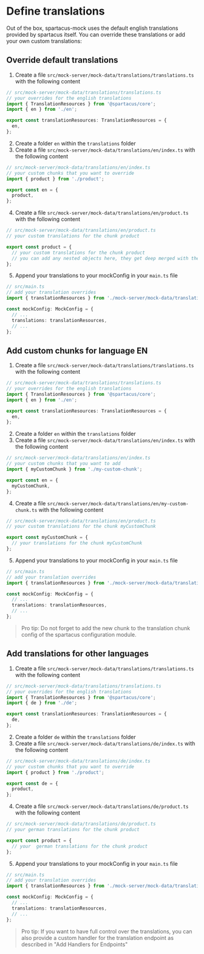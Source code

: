 # Define translations

Out of the box, spartacus-mock uses the default english translations provided by spartacus itself. You can override these translations or add your own custom translations:

## Override default translations

1. Create a file `src/mock-server/mock-data/translations/translations.ts` with the following content

```ts
// src/mock-server/mock-data/translations/translations.ts
// your overrides for the english translations
import { TranslationResources } from '@spartacus/core';
import { en } from './en';

export const translationResources: TranslationResources = {
  en,
};
```

2. Create a folder `en` within the `translations` folder
3. Create a file `src/mock-server/mock-data/translations/en/index.ts` with the following content

```ts
// src/mock-server/mock-data/translations/en/index.ts
// your custom chunks that you want to override
import { product } from './product';

export const en = {
  product,
};
```

4. Create a file `src/mock-server/mock-data/translations/en/product.ts` with the following content

```ts
// src/mock-server/mock-data/translations/en/product.ts
// your custom translations for the chunk product

export const product = {
  // your custom translations for the chunk product
  // you can add any nested objects here, they get deep merged with the existing default translations
};
```

5. Append your translations to your mockConfig in your `main.ts` file

```ts
// src/main.ts
// add your translation overrides
import { translationResources } from './mock-server/mock-data/translations/translations';

const mockConfig: MockConfig = {
  // ...
  translations: translationResources,
  // ...
};
```

## Add custom chunks for language EN

1. Create a file `src/mock-server/mock-data/translations/translations.ts` with the following content

```ts
// src/mock-server/mock-data/translations/translations.ts
// your overrides for the english translations
import { TranslationResources } from '@spartacus/core';
import { en } from './en';

export const translationResources: TranslationResources = {
  en,
};
```

2. Create a folder `en` within the `translations` folder
3. Create a file `src/mock-server/mock-data/translations/en/index.ts` with the following content

```ts
// src/mock-server/mock-data/translations/en/index.ts
// your custom chunks that you want to add
import { myCustomChunk } from './my-custom-chunk';

export const en = {
  myCustomChunk,
};
```

4. Create a file `src/mock-server/mock-data/translations/en/my-custom-chunk.ts` with the following content

```ts
// src/mock-server/mock-data/translations/en/product.ts
// your custom translations for the chunk myCustomChunk

export const myCustomChunk = {
  // your translations for the chunk myCustomChunk
};
```

5. Append your translations to your mockConfig in your `main.ts` file

```ts
// src/main.ts
// add your translation overrides
import { translationResources } from './mock-server/mock-data/translations/translations';

const mockConfig: MockConfig = {
  // ...
  translations: translationResources,
  // ...
};
```

> Pro tip: Do not forget to add the new chunk to the translation chunk config of the spartacus configuration module.

## Add translations for other languages

1. Create a file `src/mock-server/mock-data/translations/translations.ts` with the following content

```ts
// src/mock-server/mock-data/translations/translations.ts
// your overrides for the english translations
import { TranslationResources } from '@spartacus/core';
import { de } from './de';

export const translationResources: TranslationResources = {
  de,
};
```

2. Create a folder `de` within the `translations` folder
3. Create a file `src/mock-server/mock-data/translations/de/index.ts` with the following content

```ts
// src/mock-server/mock-data/translations/de/index.ts
// your custom chunks that you want to override
import { product } from './product';

export const de = {
  product,
};
```

4. Create a file `src/mock-server/mock-data/translations/de/product.ts` with the following content

```ts
// src/mock-server/mock-data/translations/de/product.ts
// your german translations for the chunk product

export const product = {
  // your  german translations for the chunk product
};
```

5. Append your translations to your mockConfig in your `main.ts` file

```ts
// src/main.ts
// add your translation overrides
import { translationResources } from './mock-server/mock-data/translations/translations';

const mockConfig: MockConfig = {
  // ...
  translations: translationResources,
  // ...
};
```

> Pro tip: If you want to have full control over the translations, you can also provide a custom handler for the translation endpoint as described in "Add Handlers for Endpoints"
